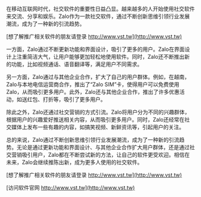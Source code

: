 在移动互联网时代，社交软件的重要性日益凸显。越来越多的人开始使用社交软件来交流、分享和娱乐。Zalo作为一款社交软件，通过不断创新思维引领行业发展潮流，成为了一种新的引流趋势。

[想了解推广相关软件的朋友请登录 http://www.vst.tw](http://www.vst.tw)

一方面，Zalo通过不断更新功能和界面设计，吸引了更多的用户。Zalo在界面设计上注重简洁大气，让用户能够更加轻松地使用软件。同时，Zalo还不断推出新的功能，比如视频通话、语音翻译等，满足用户不同需求。

另一方面，Zalo通过与其他企业合作，扩大了自己的用户群体。例如，在越南，Zalo与本地电信运营商合作，推出了“Zalo SIM”卡，使得用户可以免费使用Zalo，从而吸引更多用户。此外，Zalo还与其他企业合作，推出了许多优惠活动，如送红包、打折等，吸引了更多用户。

除此之外，Zalo还通过社交营销的方式引流。Zalo将用户分为不同的兴趣群体，根据用户的兴趣爱好推送相关内容，从而吸引更多用户。同时，Zalo还经常在社交媒体上发布一些有趣的内容，如搞笑视频、新鲜资讯等，引起用户的关注。

总的来说，Zalo通过不断创新思维引领行业发展潮流，成为了一种新的引流趋势。无论是通过更新功能和界面设计、与其他企业合作扩大用户群体，还是通过社交营销吸引用户，Zalo都在不断尝试新的方法，让自己的软件更受欢迎。相信在未来，Zalo会继续推陈出新，成为更多人使用的社交软件。

[想了解推广相关软件的朋友请登录 http://www.vst.tw](http://www.vst.tw)


[访问软件官网 http://www.vst.tw](http://www.vst.tw)
